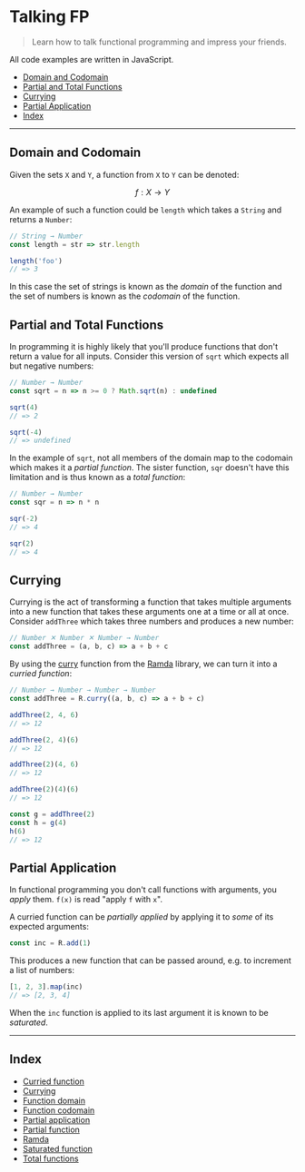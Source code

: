 # Talking FP

> Learn how to talk functional programming and impress your friends.

All code examples are written in JavaScript.

- [Domain and Codomain](#domain-and-codomain)
- [Partial and Total Functions](#partial-and-total-functions)
- [Currying](#currying)
- [Partial Application](#partial-application)
- [Index](#index)

---

## Domain and Codomain

Given the sets `X` and `Y`, a function from `X` to `Y` can be denoted:

```math
f: X → Y
```

An example of such a function could be `length` which takes a `String` and returns a `Number`:

```js
// String → Number
const length = str => str.length

length('foo')
// => 3
```

In this case the set of strings is known as the *domain* of the function and the set of numbers is known as the *codomain* of the function.

## Partial and Total Functions

In programming it is highly likely that you'll produce functions that don't return a value for all inputs. Consider this version of `sqrt` which expects all but negative numbers:

```js
// Number → Number
const sqrt = n => n >= 0 ? Math.sqrt(n) : undefined

sqrt(4)
// => 2

sqrt(-4)
// => undefined
```

In the example of `sqrt`, not all members of the domain map to the codomain which makes it a *partial function*. The sister function, `sqr` doesn't have this limitation and is thus known as a *total function*:

```js
// Number → Number
const sqr = n => n * n

sqr(-2)
// => 4

sqr(2)
// => 4
```

## Currying

Currying is the act of transforming a function that takes multiple arguments into a new function that takes these arguments one at a time or all at once. Consider `addThree` which takes three numbers and produces a new number:

```js
// Number ✕ Number ✕ Number → Number
const addThree = (a, b, c) => a + b + c
```

By using the [curry](http://ramdajs.com/docs/#curry) function from the [Ramda](http://ramdajs.com/) library, we can turn it into a *curried function*:

```js
// Number → Number → Number → Number
const addThree = R.curry((a, b, c) => a + b + c)

addThree(2, 4, 6)
// => 12

addThree(2, 4)(6)
// => 12

addThree(2)(4, 6)
// => 12

addThree(2)(4)(6)
// => 12

const g = addThree(2)
const h = g(4)
h(6)
// => 12
```

## Partial Application

In functional programming you don't call functions with arguments, you *apply* them. `f(x)` is read "apply `f` with `x`".

A curried function can be *partially applied* by applying it to *some* of its expected arguments:

```js
const inc = R.add(1)
```

This produces a new function that can be passed around, e.g. to increment a list of numbers:

```js
[1, 2, 3].map(inc)
// => [2, 3, 4]
```

When the `inc` function is applied to its last argument it is known to be *saturated*.

---

## Index

- [Curried function](#currying)
- [Currying](#currying)
- [Function domain](#domain-and-codomain)
- [Function codomain](#domain-and-codomain)
- [Partial application](#partial-application)
- [Partial function](#partial-and-total-functions)
- [Ramda](#currying)
- [Saturated function](#partial-application)
- [Total functions](#partial-and-total-functions)
